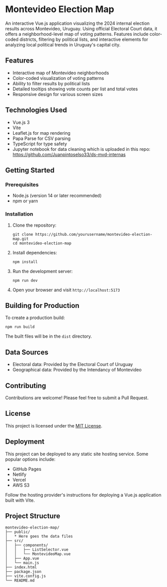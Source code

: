 # Montevideo Election Map

An interactive Vue.js application visualizing the 2024 internal election results across Montevideo, Uruguay. Using official Electoral Court data, it offers a neighborhood-level map of voting patterns. Features include color-coded districts, filtering by political lists, and interactive elements for analyzing local political trends in Uruguay's capital city.

## Features

- Interactive map of Montevideo neighborhoods
- Color-coded visualization of voting patterns
- Ability to filter results by political lists
- Detailed tooltips showing vote counts per list and total votes
- Responsive design for various screen sizes

## Technologies Used

- Vue.js 3
- Vite
- Leaflet.js for map rendering
- Papa Parse for CSV parsing
- TypeScript for type safety
- Jupyter notebook for data cleaning which is uploaded in this repo:
   https://github.com/Juanpintoselso33/ds-mvd-internas

## Getting Started

### Prerequisites

- Node.js (version 14 or later recommended)
- npm or yarn

### Installation

1. Clone the repository:

   ```
   git clone https://github.com/yourusername/montevideo-election-map.git
   cd montevideo-election-map
   ```

2. Install dependencies:

   ```
   npm install
   ```

3. Run the development server:

   ```
   npm run dev
   ```

4. Open your browser and visit `http://localhost:5173`

## Building for Production

To create a production build:

```
npm run build
```

The built files will be in the `dist` directory.

## Data Sources

- Electoral data: Provided by the Electoral Court of Uruguay
- Geographical data: Provided by the Intendancy of Montevideo

## Contributing

Contributions are welcome! Please feel free to submit a Pull Request.

## License

This project is licensed under the [MIT License](LICENSE).

## Deployment

This project can be deployed to any static site hosting service. Some popular options include:

- GitHub Pages
- Netlify
- Vercel
- AWS S3

Follow the hosting provider's instructions for deploying a Vue.js application built with Vite.

## Project Structure

```
montevideo-election-map/
├── public/
│   * Here goes the data files
├── src/
│   ├── components/
│   │   ├── ListSelector.vue
│   │   └── MontevideoMap.vue
│   ├── App.vue
│   └── main.js
├── index.html
├── package.json
├── vite.config.js
└── README.md
```
